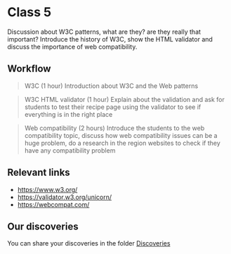 # Class 5

Discussion about W3C patterns, what are they? are they really that important?
Introduce the history of W3C, show the HTML validator and discuss the importance of web compatibility.

## Workflow

> W3C (1 hour)
Introduction about W3C and the Web patterns

> W3C HTML validator (1 hour)
Explain about the validation and ask for students to test their recipe page using the validator to see if everything is in the right place

> Web compatibility (2 hours)
Introduce the students to the web compatibility topic, discuss how web compatibility issues can be a huge problem, do a research in the region websites to check if they have any compatibility problem

## Relevant links

- https://www.w3.org/
- https://validator.w3.org/unicorn/
- https://webcompat.com/

## Our discoveries

You can share your discoveries in the folder [Discoveries](https://github.com/felipez3r0/openclasses/Examples/Classes/Class05/Discoveries)
